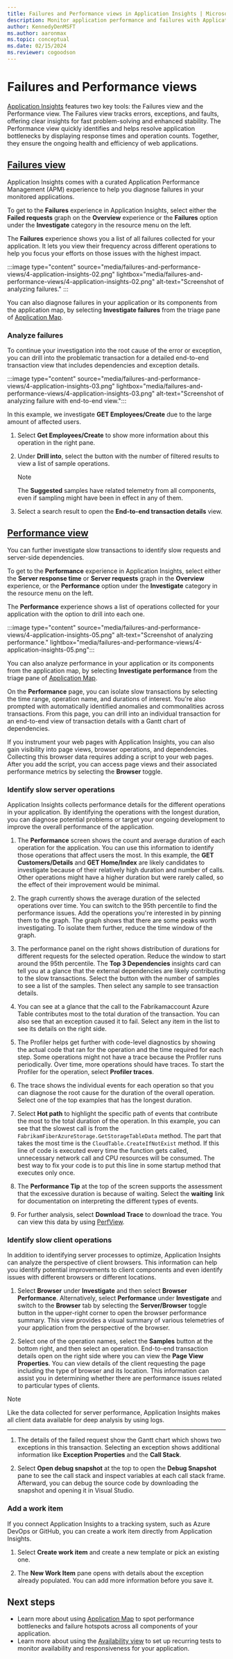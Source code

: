```yaml
---
title: Failures and Performance views in Application Insights | Microsoft Docs
description: Monitor application performance and failures with Application Insights.
author: KennedyDenMSFT
ms.author: aaronmax
ms.topic: conceptual
ms.date: 02/15/2024
ms.reviewer: cogoodson 
---
```


# Failures and Performance views

[Application Insights](./app-insights-overview.md) features two key tools: the Failures view and the Performance view. The Failures view tracks errors, exceptions, and faults, offering clear insights for fast problem-solving and enhanced stability. The Performance view quickly identifies and helps resolve application bottlenecks by displaying response times and operation counts. Together, they ensure the ongoing health and efficiency of web applications.

## [Failures view](#tab/failures-view)

Application Insights comes with a curated Application Performance Management (APM) experience to help you diagnose failures in your monitored applications.

To get to the **Failures** experience in Application Insights, select either the **Failed requests** graph on the **Overview** experience or the **Failures** option under the **Investigate** category in the resource menu on the left.

<!-- need screenshot showing all ways to reach the Failures blade -->

The **Failures** experience shows you a list of all failures collected for your application. It lets you view their frequency across different operations to help you focus your efforts on those issues with the highest impact.

:::image type="content" source="media/failures-and-performance-views/4-application-insights-02.png" lightbox="media/failures-and-performance-views/4-application-insights-02.png" alt-text="Screenshot of analyzing failures." :::

You can also diagnose failures in your application or its components from the application map, by selecting **Investigate failures** from the triage pane of [Application Map](app-map.md).

### Analyze failures

To continue your investigation into the root cause of the error or exception, you can drill into the problematic transaction for a detailed end-to-end transaction view that includes dependencies and exception details.

:::image type="content" source="media/failures-and-performance-views/4-application-insights-03.png" lightbox="media/failures-and-performance-views/4-application-insights-03.png" alt-text="Screenshot of analyzing failure with end-to-end view.":::

In this example, we investigate **GET Employees/Create** due to the large amount of affected users.

1. Select **Get Employees/Create** to show more information about this operation in the right pane.

    <!-- Screenshot showing Get Employees/Create selected -->

1. Under **Drill into**, select the button with the number of filtered results to view a list of sample operations.

    <!-- Screenshot showing list of sample operations -->

    > [!NOTE]
    > The **Suggested** samples have related telemetry from all components, even if sampling might have been in effect in any of them.

1. Select a search result to open the **End-to-end transaction details** view.

    <!-- Screenshot showing end-to-end transaction view -->

## [Performance view](#tab/performance-view)

You can further investigate slow transactions to identify slow requests and server-side dependencies.

To get to the **Performance** experience in Application Insights, select either the **Server response time** or **Server requests** graph in the **Overview** experience, or the **Performance** option under the **Investigate** category in the resource menu on the left.

<!-- Screenshot showing all ways to reach the Performance pane -->

The **Performance** experience shows a list of operations collected for your application with the option to drill into each one.

:::image type="content" source="media/failures-and-performance-views/4-application-insights-05.png" alt-text="Screenshot of analyzing performance." lightbox="media/failures-and-performance-views/4-application-insights-05.png":::

You can also analyze performance in your application or its components from the application map, by selecting **Investigate performance** from the triage pane of [Application Map](app-map.md).

On the **Performance** page, you can isolate slow transactions by selecting the time range, operation name, and durations of interest. You're also prompted with automatically identified anomalies and commonalities across transactions. From this page, you can drill into an individual transaction for an end-to-end view of transaction details with a Gantt chart of dependencies.

If you instrument your web pages with Application Insights, you can also gain visibility into page views, browser operations, and dependencies. Collecting this browser data requires adding a script to your web pages. After you add the script, you can access page views and their associated performance metrics by selecting the **Browser** toggle.

### Identify slow server operations

Application Insights collects performance details for the different operations in your application. By identifying the operations with the longest duration, you can diagnose potential problems or target your ongoing development to improve the overall performance of the application.

1. The **Performance** screen shows the count and average duration of each operation for the application. You can use this information to identify those operations that affect users the most. In this example, the **GET Customers/Details** and **GET Home/Index** are likely candidates to investigate because of their relatively high duration and number of calls. Other operations might have a higher duration but were rarely called, so the effect of their improvement would be minimal.

	<!-- Screenshot showing the Performance server panel. -->

1. The graph currently shows the average duration of the selected operations over time. You can switch to the 95th percentile to find the performance issues. Add the operations you're interested in by pinning them to the graph. The graph shows that there are some peaks worth investigating. To isolate them further, reduce the time window of the graph.

	<!-- Screenshot showing Pin operations. -->

1. The performance panel on the right shows distribution of durations for different requests for the selected operation. Reduce the window to start around the 95th percentile. The **Top 3 Dependencies** insights card can tell you at a glance that the external dependencies are likely contributing to the slow transactions. Select the button with the number of samples to see a list of the samples. Then select any sample to see transaction details.

1. You can see at a glance that the call to the Fabrikamaccount Azure Table contributes most to the total duration of the transaction. You can also see that an exception caused it to fail. Select any item in the list to see its details on the right side.

	<!-- Screenshot showing end-to-end transaction details. -->

1. The Profiler helps get further with code-level diagnostics by showing the actual code that ran for the operation and the time required for each step. Some operations might not have a trace because the Profiler runs periodically. Over time, more operations should have traces. To start the Profiler for the operation, select **Profiler traces**.
1. The trace shows the individual events for each operation so that you can diagnose the root cause for the duration of the overall operation. Select one of the top examples that has the longest duration.
1. Select **Hot path** to highlight the specific path of events that contribute the most to the total duration of the operation. In this example, you can see that the slowest call is from the `FabrikamFiberAzureStorage.GetStorageTableData` method. The part that takes the most time is the `CloudTable.CreateIfNotExist` method. If this line of code is executed every time the function gets called, unnecessary network call and CPU resources will be consumed. The best way to fix your code is to put this line in some startup method that executes only once.

	<!-- Screenshot showing Profiler details. -->

1. The **Performance Tip** at the top of the screen supports the assessment that the excessive duration is because of waiting. Select the **waiting** link for documentation on interpreting the different types of events.

	<!-- Screenshot showing a Performance Tip. -->

1. For further analysis, select **Download Trace** to download the trace. You can view this data by using [PerfView](https://github.com/Microsoft/perfview#perfview-overview).

### Identify slow client operations

In addition to identifying server processes to optimize, Application Insights can analyze the perspective of client browsers. This information can help you identify potential improvements to client components and even identify issues with different browsers or different locations.

1. Select **Browser** under **Investigate** and then select **Browser Performance**. Alternatively, select **Performance** under **Investigate** and switch to the **Browser** tab by selecting the **Server/Browser** toggle button in the upper-right corner to open the browser performance summary. This view provides a visual summary of various telemetries of your application from the perspective of the browser.

	<!-- Screenshot showing the Browser summary. -->

1. Select one of the operation names, select the **Samples** button at the bottom right, and then select an operation. End-to-end transaction details open on the right side where you can view the **Page View Properties**. You can view details of the client requesting the page including the type of browser and its location. This information can assist you in determining whether there are performance issues related to particular types of clients.

	<!-- Screenshot showing Page View Properties. -->

> [!NOTE]
> Like the data collected for server performance, Application Insights makes all client data available for deep analysis by using logs.


---

1. The details of the failed request show the Gantt chart which shows two exceptions in this transaction. Selecting an exception shows additional information like **Exception Properties** and the **Call Stack**.

    <!-- Screenshot showing end-to-end transaction view -->

1. Select **Open debug snapshot** at the top to open the **Debug Snapshot** pane to see the call stack and inspect variables at each call stack frame. Afterward, you can debug the source code by downloading the snapshot and opening it in Visual Studio.

    <!-- Screenshot showing Snapshot Debugger | ACCESS REQUIRED! -->

### Add a work item

If you connect Application Insights to a tracking system, such as Azure DevOps or GitHub, you can create a work item directly from Application Insights.

1. Select **Create work item** and create a new template or pick an existing one.

    <!-- Screenshot showing Create work item selected -->

1. The **New Work Item** pane opens with details about the exception already populated. You can add more information before you save it.

    <!-- Screenshot showing New Work Item pane | ACCESS REQUIRED! -->

## Next steps

* Learn more about using [Application Map](app-map.md) to spot performance bottlenecks and failure hotspots across all components of your application.
* Learn more about using the [Availability view](availability-overview.md) to set up recurring tests to monitor availability and responsiveness for your application.
